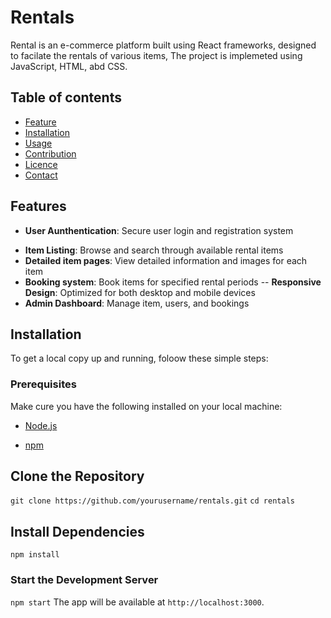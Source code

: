 # Rentals
Rental is an e-commerce platform built using React frameworks, designed to facilate the rentals of various items, The project is implemeted using JavaScript, HTML, abd CSS.

## Table of contents
* [Feature](#feature)
* [Installation](#installation)
* [Usage](#usage)
* [Contribution](#contribution)
* [Licence](#lincence)
* [Contact](#contact)

## Features
* **User Aunthentication**: Secure user login and registration system
- **Item Listing**: Browse and search through available rental items
- **Detailed item pages**: View detailed information and images for each item
- **Booking system**: Book items for specified rental periods
-- **Responsive Design**: Optimized for both desktop and mobile devices
- **Admin Dashboard**: Manage item, users, and bookings

## Installation
To get a local copy up and running, foloow these simple steps:
### Prerequisites
Make cure you have the following installed on your local machine:
* [Node.js]()
- [npm]()

## Clone the Repository
`git clone https://github.com/yourusername/rentals.git`
`cd rentals`
## Install Dependencies
`npm install`
### Start the Development Server
`npm start`
The app will be available at `http://localhost:3000`.